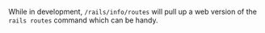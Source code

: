 While in development, `/rails/info/routes` will pull up a web version of the `rails routes` command which can be handy.